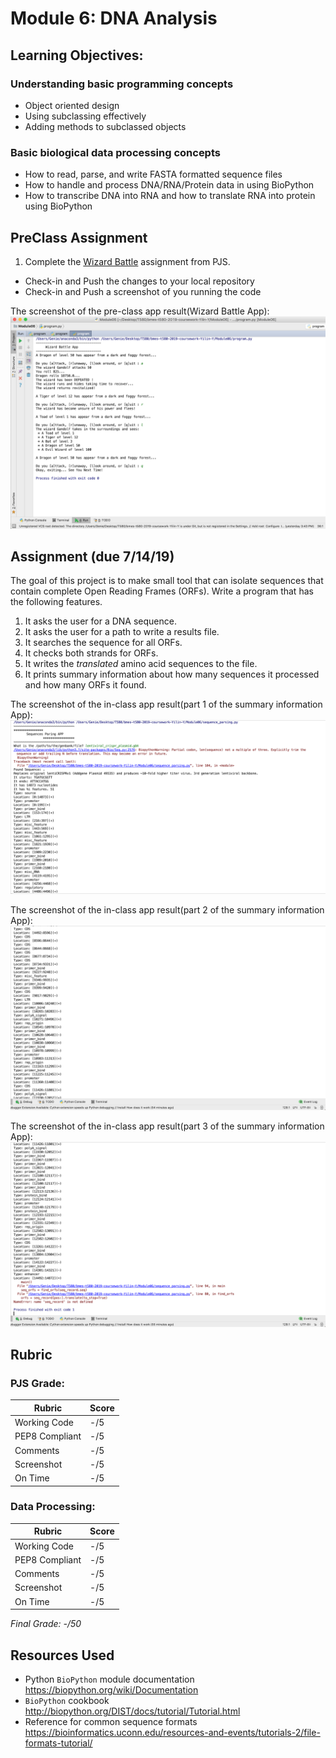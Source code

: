 # Module 6: DNA Analysis

## Learning Objectives:

### Understanding basic programming concepts
 - Object oriented design
 - Using subclassing effectively
 - Adding methods to subclassed objects
 
### Basic biological data processing concepts
 - How to read, parse, and write FASTA formatted sequence files
 - How to handle and process DNA/RNA/Protein data in using BioPython
 - How to transcribe DNA into RNA and how to translate RNA into protein using BioPython 
 
## PreClass Assignment

1. Complete the [Wizard Battle](https://github.com/biomed-bioinformatics-bootcamp/python-jumpstart-course-demos/tree/master/apps/07_wizard_battle) assignment from PJS.
  - Check-in and Push the changes to your local repository
  - Check-in and Push a screenshot of you running the code

The screenshot of the pre-class app result(Wizard Battle App):
![The screenshot of the pre-class app result(Wizard Battle App)](https://github.com/biomed-bioinformatics-bootcamp/bmes-t580-2019-coursework-Yilin-Y/blob/master/Module06/wizarad_screenshot.png?raw=true)

 
## Assignment (due 7/14/19)

The goal of this project is to make small tool that can isolate sequences that contain complete Open Reading Frames (ORFs).
Write a program that has the following features.

1. It asks the user for a DNA sequence.
2. It asks the user for a path to write a results file.
3. It searches the sequence for all ORFs.
4. It checks both strands for ORFs.
5. It writes the *translated* amino acid sequences to the file. 
6. It prints summary information about how many sequences it processed and how many ORFs it found.

The screenshot of the in-class app result(part 1 of the summary information App):
![The screenshot of the in-class app result(summary information App)](https://github.com/biomed-bioinformatics-bootcamp/bmes-t580-2019-coursework-Yilin-Y/blob/master/Module06/ScreenShot_of_inclass_coding1.png?raw=true)

The screenshot of the in-class app result(part 2 of the summary information App):
![The screenshot of the in-class app result(summary information App)](https://github.com/biomed-bioinformatics-bootcamp/bmes-t580-2019-coursework-Yilin-Y/blob/master/Module06/ScreenShot_of_inclass_coding2.png?raw=true)

The screenshot of the in-class app result(part 3 of the summary information App):
![The screenshot of the in-class app result(part 3 of the summary information App)](https://github.com/biomed-bioinformatics-bootcamp/bmes-t580-2019-coursework-Yilin-Y/blob/master/Module06/ScreenShot_of_inclass_coding3.png?raw=true)


## Rubric

### PJS Grade:

|  Rubric        | Score | 
|----------------|-------|
| Working Code   |  -/5  |
| PEP8 Compliant |  -/5  |
| Comments       |  -/5  |
| Screenshot     |  -/5  |
| On Time        |  -/5  |

### Data Processing:

|  Rubric        | Score | 
|----------------|-------|
| Working Code   |  -/5  |
| PEP8 Compliant |  -/5  |
| Comments       |  -/5  |
| Screenshot     |  -/5  |
| On Time        |  -/5  |

*Final Grade: -/50*

## Resources Used

- Python `BioPython` module documentation https://biopython.org/wiki/Documentation
- `BioPython` cookbook http://biopython.org/DIST/docs/tutorial/Tutorial.html
- Reference for common sequence formats https://bioinformatics.uconn.edu/resources-and-events/tutorials-2/file-formats-tutorial/